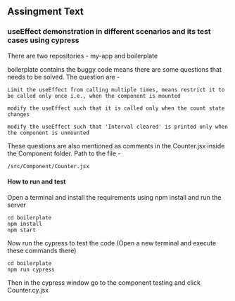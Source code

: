 ## Assingment Text

### useEffect demonstration in different scenarios and its test cases using cypress

There are two repositories - my-app and boilerplate

boilerplate contains the buggy code means there are some questions that needs to be solved.
The question are -

```
Limit the useEffect from calling multiple times, means restrict it to be called only once i.e., when the component is mounted
```
```
modify the useEffect such that it is called only when the count state changes
```
```
modify the useEffect such that 'Interval cleared' is printed only when the component is unmounted
```

These questions are also mentioned as comments in the Counter.jsx inside the Component folder.
Path to the file -

```
/src/Component/Counter.jsx
```

#### How to run and test

Open a terminal and install the requirements using npm install and run the server
```
cd boilerplate
npm install
npm start
```

Now run the cypress to test the code (Open a new terminal and execute these commands there)
```
cd boilerplate
npm run cypress
```
Then in the cypress window go to the component testing and click Counter.cy.jsx